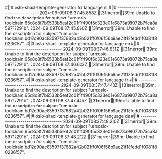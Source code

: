 #||# oslo-shacl-template-generator for language nl
#||# -------------------------------------
2024-09-09T08:37:45.858Z [31merror[39m: Unable to find the description for subject "urn:oslo-toolchain:65d8c8f7b9533b5eaf2c01f1f490f5d323e01e6873a98072b75ca8a59717291b".
2024-09-09T08:37:45.860Z [31merror[39m: Unable to find the description for subject "urn:oslo-toolchain:bd12c90ac83597f37682a42b021ff0f06f56b9ae21f18fedd1f0081f80236f57".
#||# oslo-shacl-template-generator for language en
#||# -------------------------------------
2024-09-09T08:37:46.631Z [31merror[39m: Unable to find the description for subject "urn:oslo-toolchain:65d8c8f7b9533b5eaf2c01f1f490f5d323e01e6873a98072b75ca8a59717291b".
2024-09-09T08:37:46.633Z [31merror[39m: Unable to find the description for subject "urn:oslo-toolchain:bd12c90ac83597f37682a42b021ff0f06f56b9ae21f18fedd1f0081f80236f57".
#||# oslo-shacl-template-generator for language fr
#||# -------------------------------------
2024-09-09T08:37:47.443Z [31merror[39m: Unable to find the description for subject "urn:oslo-toolchain:65d8c8f7b9533b5eaf2c01f1f490f5d323e01e6873a98072b75ca8a59717291b".
2024-09-09T08:37:47.445Z [31merror[39m: Unable to find the description for subject "urn:oslo-toolchain:bd12c90ac83597f37682a42b021ff0f06f56b9ae21f18fedd1f0081f80236f57".
#||# oslo-shacl-template-generator for language de
#||# -------------------------------------
2024-09-09T08:37:48.210Z [31merror[39m: Unable to find the description for subject "urn:oslo-toolchain:65d8c8f7b9533b5eaf2c01f1f490f5d323e01e6873a98072b75ca8a59717291b".
2024-09-09T08:37:48.212Z [31merror[39m: Unable to find the description for subject "urn:oslo-toolchain:bd12c90ac83597f37682a42b021ff0f06f56b9ae21f18fedd1f0081f80236f57".
